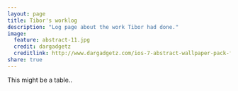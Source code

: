 ```yaml
---
layout: page
title: Tibor's worklog
description: "Log page about the work Tibor had done."
image:
  feature: abstract-11.jpg
  credit: dargadgetz
  creditlink: http://www.dargadgetz.com/ios-7-abstract-wallpaper-pack-for-iphone-5-and-ipod-touch-retina/
share: true
---
```


This might be a table..